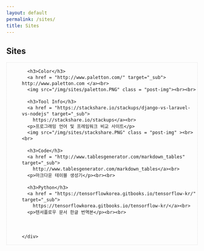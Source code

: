 ```yaml
---
layout: default
permalink: /sites/
title: Sites
---
```




<!-- Slider Start -->
<section id="tags-header">
  <div class="container">
    <div class="row">
      <div class="col-md-12">
        <div class="block">
          <h1 class="animated fadeInUp home-title">Sites</h1>
        </div>
      </div>
    </div>
  </div>
</section>


<div class="post">
  <!-- Wrapper Start -->
  <section id="intro" style="border: 1px dotted #ddd;">
    <div style="padding-left: 40px;">

      <h3>Color</h3>
      <a href = "http://www.paletton.com/" target="_sub"> http://www.paletton.com </a><br>
      <img src="/img/sites/paletton.PNG" class = "post-img"><br><br>

      <h3>Tool Info</h3>
      <a href = "https://stackshare.io/stackups/django-vs-laravel-vs-nodejs" target="_sub">
        https://stackshare.io/stackups</a><br>
      <p>프로그래밍 언어 및 프레임워크 비교 사이트</p>
      <img src="/img/sites/stackshare.PNG" class = "post-img" ><br><br>

      <h3>Code</h3>
      <a href = "http://www.tablesgenerator.com/markdown_tables" target="_sub">
        http://www.tablesgenerator.com/markdown_tables</a><br>
      <p>마크다운 테이블 생성기</p><br><br>

      <h3>Python</h3>
      <a href = "https://tensorflowkorea.gitbooks.io/tensorflow-kr/" target="_sub">
        https://tensorflowkorea.gitbooks.io/tensorflow-kr/</a><br>
      <p>텐서플로우 문서 한글 번역본</p><br><br>



    </div>
  </section>
</div>
